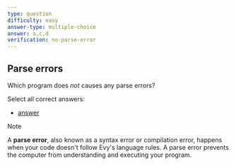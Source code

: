 ```yaml
---
type: question
difficulty: easy
answer-type: multiple-choice
answer: a,c,d
verification: no-parse-error
---
```


## Parse errors

Which program does _not_ causes any parse errors?

Select all correct answers:

- [answer](q-error.txtar "evy:source")

> [!NOTE]
> A **parse error**, also known as a syntax error or compilation
> error, happens when your code doesn't follow Evy's language rules. A parse
> error prevents the computer from understanding and executing your
> program.
